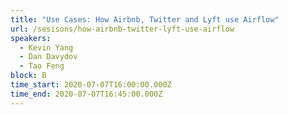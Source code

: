 ```yaml
---
title: "Use Cases: How Airbnb, Twitter and Lyft use Airflow"
url: /sesisons/how-airbnb-twitter-lyft-use-airflow
speakers:
  - Kevin Yang
  - Dan Davydov
  - Tao Feng
block: B
time_start: 2020-07-07T16:00:00.000Z
time_end: 2020-07-07T16:45:00.000Z
---
```



